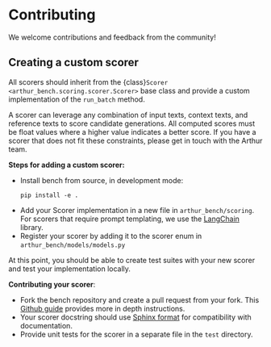 # Contributing

We welcome contributions and feedback from the community!

## Creating a custom scorer
All scorers should inherit from the {class}`Scorer <arthur_bench.scoring.scorer.Scorer>` base class and provide a custom implementation of the `run_batch` method.

A scorer can leverage any combination of input texts, context texts, and reference texts to score candidate generations. All computed scores must be float values where a higher value indicates a better score. If you have a scorer that does not fit these constraints, please get in touch with the Arthur team.

**Steps for adding a custom scorer:**
- Install bench from source, in development mode:
    ```
    pip install -e . 
    ```
- Add your Scorer implementation in a new file in `arthur_bench/scoring`. For scorers that require prompt templating, we use the [LangChain](https://python.langchain.com/) library.
- Register your scorer by adding it to the scorer enum in `arthur_bench/models/models.py`

At this point, you should be able to create test suites with your new scorer and test your implementation locally.

**Contributing your scorer**:
- Fork the bench repository and create a pull request from your fork. This [Github guide](https://docs.github.com/en/get-started/quickstart/contributing-to-projects) provides more in depth instructions.
- Your scorer docstring should use [Sphinx format](https://sphinx-rtd-tutorial.readthedocs.io/en/latest/docstrings.html#the-sphinx-docstring-format) for compatibility with documentation.
- Provide unit tests for the scorer in a separate file in the `test` directory.

